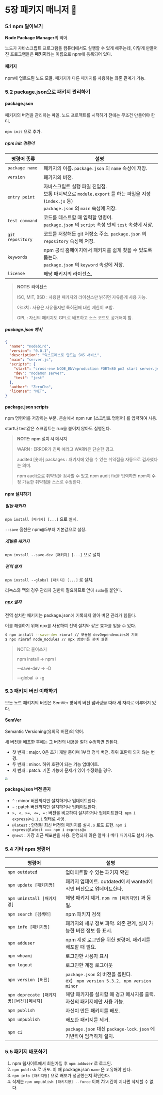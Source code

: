 # 5장 패키지 매니저 🚀

### 5.1 npm 알아보기

**Node Package Manager**의 약어.

노드가 자바스크립트 프로그램을 컴퓨터에서도 실행할 수 있게 해주는데, 이렇게 만들어진 프로그램들은 **패키지**라는 이름으로 npm에 등록되어 있다.

#### 패키지

npm에 업로드된 노드 모듈. 패키지가 다른 패키지를 사용하는 의존 관계가 가능.



### 5.2 package.json으로 패키지 관리하기

#### package.json

패키지의 버전을 관리하는 파일. 노드 프로젝트를 시작하기 전에는 무조건 만들어야 한다.

`npm init` 으로 추가.



##### npm init 명령어

| 명령어 종류      | 설명                                                         |
| ---------------- | ------------------------------------------------------------ |
| `package name`   | 패키지의 이름. `package.json` 의 `name` 속성에 저장.         |
| `version`        | 패키지의 버전.                                               |
| `entry point`    | 자바스크립트 실행 파일 진입점.<br />보통 마지막으로 `module.export` 를 하는 파일을 지정 (`index.js` 등)<br />`package.json` 의 `main` 속성에 저장. |
| `test command`   | 코드를 테스트할 때 입력할 명령어. <br />`package.json` 의 `script` 속성 안의 `test` 속성에 저장. |
| `git repository` | 코드를 저장해둔 git 저장소 주소. `package.json` 의 `repository` 속성에 저장. |
| `keywords`       | npm 공식 홈페이지에서 패키지를 쉽게 찾을 수 있도록 돕는다.<br />`package.json` 의 `keyword` 속성에 저장. |
| `license`        | 해당 패키지의 라이선스.                                      |



> **NOTE: 라이선스**
>
> ISC, MIT, BSD : 사용한 패키지와 라이선스만 밝히면 자유롭게 사용 가능.
>
> 아파치 : 사용은 자유롭지만 특허권에 대한 제한이 포함.
>
> GPL : 자신의 패키지도 GPL로 배포하고 소스 코드도 공개해야 함.



##### package.json 예시

```json
{
  "name": "nodebird",
  "version": "0.0.1",
  "description": "익스프레스로 만드는 SNS 서비스",
  "main": "server.js",
  "scripts": {
    "start": "cross-env NODE_ENV=production PORT=80 pm2 start server.js -i 0",
    "dev": "nodemon server",
    "test": "jest"
  },
  "author": "ZeroCho",
  "license": "MIT",
}
```



#### package.json scripts

npm 명령어를 저장하는 부분. 콘솔에서 npm run [스크립트 명령어] 를 입력하여 사용.

start나 test같은 스크립트는 run을 붙이지 않아도 실행된다.



> **NOTE: npm 설치 시 메시지**
>
> WARN : ERROR가 진짜 에러고 WARN은 단순한 경고.
>
> audited [숫자] packages : 패키지에 있을 수 있는 취약점을 자동으로 검사했다는 의미.
>
> npm audit으로 취약점을 검사할 수 있고 npm audit fix을 입력하면 npm이 수정 가능한 취약점을 스스로 수정한다.



#### npm 설치하기

##### 일반 패키지

`npm install [패키지] [...]` 으로 설치.

 `--save` 옵션은 npm@5부터 기본값으로 설정.

##### 개발용 패키지

 `npm install --save-dev [패키지] [...]` 으로 설치

##### 전역 설치

`npm install --global [패키지] [...]` 로 설치.

리눅스와 맥의 경우 관리자 권한이 필요하므로 앞에 `sudo`를 붙인다.

##### npx 설치

전역 설치한 패키지는 package.json에 기록되지 않아 버전 관리가 힘들다.

이를 해결하기 위해 npx를 사용하여 전역 설치와 같은 효과를 얻을 수 있다.

```bash
$ npm install --save-dev rimraf // 모듈을 devDependencies에 기록
$ npx rimraf node_modules // npx 명령어를 붙여 실행
```



> NOTE: 줄여쓰기
>
> npm install -> npm i
>
> --save-dev -> -D
>
> --global -> -g



### 5.3 패키지 버전 이해하기

모든 노드 패키지의 버전은 SemVer 방식의 버전 넘버링을 따라 세 자리로 이루어져 있다.

#### SemVer

Semantic Versioning(유의적 버전)의 약어.

새 버전을 배포한 후에는 그 버전의 내용을 절대 수정하면 안된다.

- 첫 번째 : major. 0은 초기 개발 중이며 1부터 정식 버전. 하위 호환이 되지 않는 변경.
- 두 번째 : minor. 하위 호환이 되는 기능 업데이트.
- 세 번째 : patch. 기존 기능에 문제가 있어 수정했을 경우.

<img src="https://blog.kakaocdn.net/dn/qNMai/btqB0fNikDh/jPobL7lF5O4Xc5NOHOUUKK/img.png" style="zoom:50%;" />



#### package.json 버전 문자

- `^` : minor 버전까지만 설치하거나 업데이트한다.
- `~` : patch 버전까지만 설치하거나 업데이트한다.
- `>, <, >=, <=, =` : 버전을 비교하여 설치하거나 업데이트한다. `npm i express@>1.1.1` 형태로 사용.
- `@latest` : 안정된 최신 버전의 패키지를 설치. `x` 로도 표현. `npm i express@latest === npm i express@x`
- `@next` : 가장 최근 배포판을 사용. 안정되지 않은 알파나 베다 패키지도 설치 가능.





### 5.4 기타 npm 명령어

| 명령어                                   | 설명                                                         |
| ---------------------------------------- | ------------------------------------------------------------ |
| `npm outdated`                           | 업데이트할 수 있는 패키지 확인                               |
| `npm update [패키지명]  `                | 패키지 업데이트. outdated에서 wanted에 적인 버전으로 업데이트한다. |
| `npm uninstall [패키지명]`               | 해당 패키지 제거. `npm rm [패키지명]` 과 동일.               |
| `npm search [검색어]`                    | npm 패키지 검색                                              |
| `npm info [패키지명]`                    | 패키지의 세부 정보 파악. 의존 관계, 설치 가능한 버전 정보 등 표시. |
| `npm adduser`                            | npm 계정 로그인을 위한 명령어. 패키지를 배포할 때 필요.      |
| `npm whoami`                             | 로그인한 사용자 표시                                         |
| `npm logout`                             | 로그인한 계정 로그아웃                                       |
| `npm version [버전]`                     | `package.json` 의 버전을 올린다. <br />ex) ` npm version 5.3.2, npm version minor` |
| `npm deprecate [패키지명][버전][메시지]` | 해당 패키지를 설치할 때 경고 메시지를 출력. 자신의 패키지에만 사용 가능. |
| `npm publish`                            | 자신이 만든 패키지를 배포.                                   |
| `npm unpublish`                          | 배포한 패키지를 제거.                                        |
| `npm ci`                                 | `package.json` 대신 `package-lock.json` 에 기반하여 엄격하게 설치. |



### 5.5 패키지 배포하기

1. npm 웹사이트에서 회원가입 후 `npm adduser` 로 로그인.
2. `npm publish` 로 배포. 이 때 package.json `name` 은 고유해야 한다.
3. `npm info [패키지명]` 으로 배포가 성공했는지 확인한다.
4. 삭제는 `npm unpublish [패키지명] --force` 이며  72시간이 지나면 삭제할 수 없다.